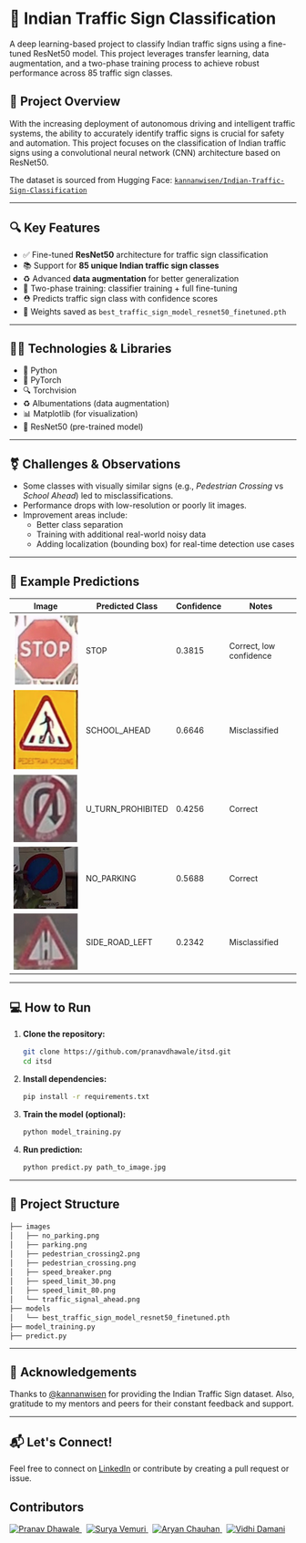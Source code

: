 # 🚦 Indian Traffic Sign Classification

A deep learning-based project to classify Indian traffic signs using a fine-tuned ResNet50 model. This project leverages transfer learning, data augmentation, and a two-phase training process to achieve robust performance across 85 traffic sign classes.

## 📌 Project Overview

With the increasing deployment of autonomous driving and intelligent traffic systems, the ability to accurately identify traffic signs is crucial for safety and automation. This project focuses on the classification of Indian traffic signs using a convolutional neural network (CNN) architecture based on ResNet50.

The dataset is sourced from Hugging Face: [`kannanwisen/Indian-Traffic-Sign-Classification`](https://huggingface.co/datasets/kannanwisen/Indian-Traffic-Sign-Classification)

---

## 🔍 Key Features

- ✅ Fine-tuned **ResNet50** architecture for traffic sign classification
- 📚 Support for **85 unique Indian traffic sign classes**
- ♻️ Advanced **data augmentation** for better generalization
- 🧐 Two-phase training: classifier training + full fine-tuning
- ⛑️ Predicts traffic sign class with confidence scores
- 📀 Weights saved as `best_traffic_sign_model_resnet50_finetuned.pth`

---

## 🧑‍🧬 Technologies & Libraries

- 🐍 Python
- 🧱 PyTorch
- 🔍 Torchvision
- ♻️ Albumentations (data augmentation)
- 📊 Matplotlib (for visualization)
- 🧦 ResNet50 (pre-trained model)

---

## ⚧ Challenges & Observations

- Some classes with visually similar signs (e.g., _Pedestrian Crossing_ vs _School Ahead_) led to misclassifications.
- Performance drops with low-resolution or poorly lit images.
- Improvement areas include:
  - Better class separation
  - Training with additional real-world noisy data
  - Adding localization (bounding box) for real-time detection use cases

---

## 🧪 Example Predictions

| Image                                                    | Predicted Class   | Confidence | Notes                   |
| -------------------------------------------------------- | ----------------- | ---------- | ----------------------- |
| ![STOP](./images/stop.png)                               | STOP              | 0.3815     | Correct, low confidence |
| ![Pedestrian Crossing](./images/pedestrian_crossing.png) | SCHOOL_AHEAD      | 0.6646     | Misclassified           |
| ![No U Turn](./images/no_u_turn.png)                     | U_TURN_PROHIBITED | 0.4256     | Correct                 |
| ![No Parking](./images/no_parking.png)                   | NO_PARKING        | 0.5688     | Correct                 |
| ![Divider Ahead](./images/divider_ahead.png)             | SIDE_ROAD_LEFT    | 0.2342     | Misclassified           |

---

## 💻 How to Run

1. **Clone the repository:**

   ```bash
   git clone https://github.com/pranavdhawale/itsd.git
   cd itsd
   ```

2. **Install dependencies:**

   ```bash
   pip install -r requirements.txt
   ```

3. **Train the model (optional):**

   ```bash
   python model_training.py
   ```

4. **Run prediction:**
   ```bash
   python predict.py path_to_image.jpg
   ```

---

## 📁 Project Structure

```
├── images
│   ├── no_parking.png
│   ├── parking.png
│   ├── pedestrian_crossing2.png
│   ├── pedestrian_crossing.png
│   ├── speed_breaker.png
│   ├── speed_limit_30.png
│   ├── speed_limit_80.png
│   └── traffic_signal_ahead.png
├── models
│   └── best_traffic_sign_model_resnet50_finetuned.pth
├── model_training.py
├── predict.py
```

---

## 🙌 Acknowledgements

Thanks to [@kannanwisen](https://huggingface.co/kannanwisen) for providing the Indian Traffic Sign dataset. Also, gratitude to my mentors and peers for their constant feedback and support.

---

## 📬 Let's Connect!

Feel free to connect on
[LinkedIn](https://www.linkedin.com/in/pranav-dhawale-324452212/)
or contribute by creating a pull request or issue.

## Contributors

<a href="https://github.com/pranavdhawale">
  <img src="https://avatars.githubusercontent.com/pranavdhawale?v=4" width="50px;" alt="Pranav Dhawale"/>
</a>
&nbsp;
<a href="https://github.com/suryavemuri30">
  <img src="https://avatars.githubusercontent.com/suryavemuri30?v=4" width="50px;" border-radius="20%" alt="Surya Vemuri"/>
</a>
&nbsp;
<a href="https://github.com/28aryan">
  <img src="https://avatars.githubusercontent.com/28aryan?v=4" width="50px;" border-radius="20%" alt="Aryan Chauhan"/>
</a>
&nbsp;
<a href="https://github.com/vidhi-damani">
  <img src="https://avatars.githubusercontent.com/vidhi-damani?v=4" width="50px;" border-radius="20%" alt="Vidhi Damani"/>
</a>
